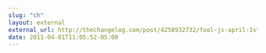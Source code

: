 ```yaml
---
slug: "ch"
layout: external
external_url: http://thechangelog.com/post/4258932732/fool-js-april-1st-javascript-snippet
date: 2011-04-01T11:05:52-05:00
---
```

